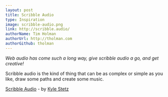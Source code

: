```yaml
---
layout: post
title: Scribble Audio
type: Inspiration
image: scribble-audio.png
link: http://scribble.audio/
authorName: Tim Holman
authorUrl: http://tholman.com
authorGithub: tholman
---
```


_Web audio has come such a long way, give scribble audio a go, and get creative!_

Scribble audio is the kind of thing that can be as complex or simple as you like, draw some paths and create some music.

[Scribble Audio](http://scribble.audio/) - by [Kyle Stetz](http://kylestetz.com/)
